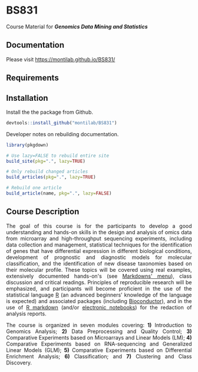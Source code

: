 # BS831
Course Material for **_Genomics Data Mining and Statistics_**

## Documentation

Please visit <https://montilab.github.io/BS831/>

## Requirements

## Installation

Install the the package from Github.

```r
devtools::install_github("montilab/BS831")
```

Developer notes on rebuilding documentation.
```r
library(pkgdown)

# Use lazy=FALSE to rebuild entire site
build_site(pkg=".", lazy=TRUE)

# Only rebuild changed articles
build_articles(pkg=".", lazy=TRUE)

# Rebuild one article
build_article(name, pkg=".", lazy=FALSE)
```

## Course Description

<p align="justify">
The goal of this course is for the participants to develop a good
understanding and hands-on skills in the design and analysis of 
<quote>omics</quote> data from microarray and high-throughput sequencing
experiments, including data collection and management, statistical
techniques for the identification of genes that have differential
expression in different biological conditions, development of
prognostic and diagnostic models for molecular classification, and the
identification of new disease taxonomies based on their molecular
profile. These topics will be covered using real examples, extensively
documented hands-on's (see <a
href="https://montilab.github.io/BS831/">Markdowns' menu</a>), class
discussion and critical readings. Principles of reproducible research
will be emphasized, and participants will become proficient in the use
of the statistical language <a
href="https://cran.r-project.org/">R</a> (an advanced beginners’
knowledge of the language is expected) and associated packages
(including <a href="https://bioconductor.org/">Bioconductor</a>), and
in the use of <a href="https://rmarkdown.rstudio.com/">R markdown</a>
(and/or <a href="https://jupyter.org/">electronic notebooks</a>) for
the redaction of analysis reports.
</p>

<p align="justify">
The course is organized in seven modules covering: <b>1)</b> Introduction to
Genomics Analysis; <b>2)</b> Data Preprocessing and Quality Control; <b>3)</b>
Comparative Experiments based on Microarrays and Linear Models (LM);
<b>4)</b> Comparative Experiments based on RNA-sequencing and Generalized Linear
Models (GLM); <b>5)</b> Comparative Experiments based on Differential Enrichment
Analysis; <b>6)</b> Classification; and <b>7)</b> Clustering and Class Discovery.
</p>
